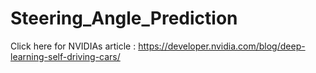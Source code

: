 # Steering_Angle_Prediction

Click here for NVIDIAs article : https://developer.nvidia.com/blog/deep-learning-self-driving-cars/
